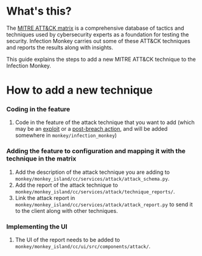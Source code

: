 # What's this? 
The [MITRE ATT&CK matrix](https://attack.mitre.org/) is a comprehensive database of tactics and techniques used by cybersecurity experts as a foundation for testing the security. Infection Monkey carries out some of these ATT&CK techniques and reports the results along with insights.

This guide explains the steps to add a new MITRE ATT&CK technique to the Infection Monkey.


# How to add a new technique
### Coding in the feature
1. Code in the feature of the attack technique that you want to add (which may be an [exploit](Exploit-templates.md) or a [post-breach action](How-to-add-a-new-PBA-(Post-Breach-Action)-to-the-Monkey?.md), and will be added somewhere in `monkey/infection_monkey`)  

### Adding the feature to configuration and mapping it with the technique in the matrix
1. Add the description of the attack technique you are adding to `monkey/monkey_island/cc/services/attack/attack_schema.py`.
2. Add the report of the attack technique to `monkey/monkey_island/cc/services/attack/technique_reports/`.
3. Link the attack report in `monkey/monkey_island/cc/services/attack/attack_report.py` to send it to the client along with other techniques.  

### Implementing the UI
1. The UI of the report needs to be added to `monkey/monkey_island/cc/ui/src/components/attack/`.
